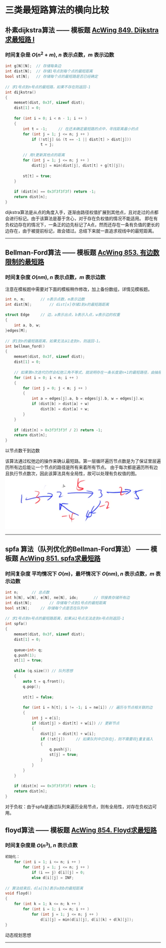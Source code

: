 # 三类最短路算法的横向比较

## 朴素dijkstra算法 —— 模板题 [AcWing 849. Dijkstra求最短路 I](https://www.acwing.com/problem/content/851/)

### 时间复杂是 $O(n^2+m)$, $n$ 表示点数，$m$ 表示边数

```cpp
int g[N][N];  // 存储每条边
int dist[N];  // 存储1号点到每个点的最短距离
bool st[N];   // 存储每个点的最短路是否已经确定

// 求1号点到n号点的最短路，如果不存在则返回-1
int dijkstra()
{
    memset(dist, 0x3f, sizeof dist);
    dist[1] = 0;

    for (int i = 0; i < n - 1; i ++ )
    {
        int t = -1;     // 在还未确定最短路的点中，寻找距离最小的点
        for (int j = 1; j <= n; j ++ )
            if (!st[j] && (t == -1 || dist[t] > dist[j]))
                t = j;

        // 用t更新其他点的距离
        for (int j = 1; j <= n; j ++ )
            dist[j] = min(dist[j], dist[t] + g[t][j]);

        st[t] = true;
    }

    if (dist[n] == 0x3f3f3f3f) return -1;
    return dist[n];
}

```

dijkstra算法是从点的角度入手，逐渐由路径权值扩展到其他点，且对走过的点都会进行标记。由于该算法是基于贪心，对于存在负权值的情况不能适用。
即在有负权边存在的情况下，一条正的边先标记了A点，然而还存在一条有负值的更长的边存在，由于被提前标记，故会错过。总结下来就一直追求视线中的最短距离。

---

## Bellman-Ford算法 —— 模板题 [AcWing 853. 有边数限制的最短路](https://www.acwing.com/problem/content/855/)

### 时间复杂度 $O(nm)$, $n$ 表示点数，$m$ 表示边数

注意在模板题中需要对下面的模板稍作修改，加上备份数组，详情见模板题。

```cpp
int n, m;       // n表示点数，m表示边数
int dist[N];        // dist[x]存储1到x的最短路距离

struct Edge     // 边，a表示出点，b表示入点，w表示边的权重
{
    int a, b, w;
}edges[M];

// 求1到n的最短路距离，如果无法从1走到n，则返回-1。
int bellman_ford()
{
    memset(dist, 0x3f, sizeof dist);
    dist[1] = 0;

    // 如果第n次迭代仍然会松弛三角不等式，就说明存在一条长度是n+1的最短路径，由抽屉原理，路径中至少存在两个相同的点，说明图中存在负权回路。
    for (int i = 0; i < n; i ++ )
    {
        for (int j = 0; j < m; j ++ )
        {
            int a = edges[j].a, b = edges[j].b, w = edges[j].w;
            if (dist[b] > dist[a] + w)
                dist[b] = dist[a] + w;
        }
    }

    if (dist[n] > 0x3f3f3f3f / 2) return -1;
    return dist[n];
}

```

以节点数干到边数

该算法通过松弛边的操作来确认最短路。第一层循环遍历节点数是为了保证里层遍历所有边后能让一个节点的路径是所有来着所有节点。
由于每次都是遍历所有边且执行节点数次，因此该算法具有全局性，故可以处理有负权值的图。
![alt text](/Pic/image.png)

---

## spfa 算法（队列优化的Bellman-Ford算法） —— 模板题 [AcWing 851. spfa求最短路](https://www.acwing.com/problem/content/853/)

### 时间复杂度 平均情况下 $O(m)$，最坏情况下 $O(nm)$, $n$ 表示点数，$m$ 表示边数

```cpp
int n;      // 总点数
int h[N], w[N], e[N], ne[N], idx;       // 邻接表存储所有边
int dist[N];        // 存储每个点到1号点的最短距离
bool st[N];     // 存储每个点是否在队列中

// 求1号点到n号点的最短路距离，如果从1号点无法走到n号点则返回-1
int spfa()
{
    memset(dist, 0x3f, sizeof dist);
    dist[1] = 0;

    queue<int> q;
    q.push(1);
    st[1] = true;

    while (q.size()) // 队列思想
    {
        auto t = q.front();
        q.pop();

        st[t] = false;

        for (int i = h[t]; i != -1; i = ne[i]) // 遍历与节点相关联的边
        {
            int j = e[i];
            if (dist[j] > dist[t] + w[i]) // 更新节点
            {
                dist[j] = dist[t] + w[i];
                if (!st[j])     // 如果队列中已存在j，则不需要将j重复插入
                {
                    q.push(j);
                    st[j] = true;
                }
            }
        }
    }

    if (dist[n] == 0x3f3f3f3f) return -1;
    return dist[n];
}
```

对于负权：由于spfa是通过队列来遍历全局节点，则有全局性，对存在负权边可用。

## floyd算法 —— 模板题 [AcWing 854. Floyd求最短路](https://www.acwing.com/problem/content/856/)

### 时间复杂度是 $O(n^3)$, $n$ 表示点数

```cpp
初始化：
    for (int i = 1; i <= n; i ++ )
        for (int j = 1; j <= n; j ++ )
            if (i == j) d[i][j] = 0;
            else d[i][j] = INF;

// 算法结束后，d[a][b]表示a到b的最短距离
void floyd()
{
    for (int k = 1; k <= n; k ++ )
        for (int i = 1; i <= n; i ++ )
            for (int j = 1; j <= n; j ++ )
                d[i][j] = min(d[i][j], d[i][k] + d[k][j]);
}
```

动态规划思想

---
